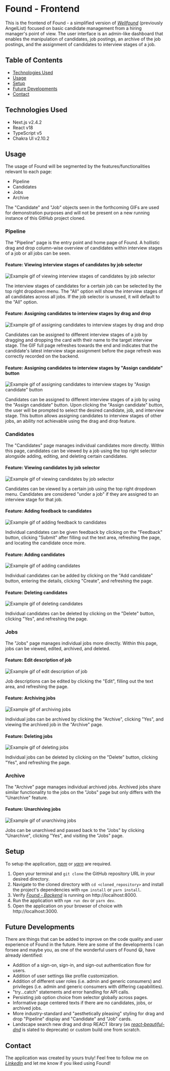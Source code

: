 # Found - Frontend

This is the frontend of Found - a simplified version of [_Wellfound_](https://wellfound.com/) (previously AngelList) focused on basic candidate management from a hiring manager's point of view. The user interface is an admin-like dashboard that enables the manipulation of candidates, job postings, an archive of the job postings, and the assignment of candidates to interview stages of a job.

## Table of Contents
* [Technologies Used](#technologies-used)
* [Usage](#usage)
* [Setup](#setup)
* [Future Developments](#future-developments)
* [Contact](#contact)

## Technologies Used

* Next.js v2.4.2
* React v18
* TypeScript v5
* Chakra UI v2.10.2

## Usage

The usage of Found will be segmented by the features/functionalities relevant to each page:

* Pipeline
* Candidates
* Jobs
* Archive

The "Candidate" and "Job" objects seen in the forthcoming GIFs are used for demonstration purposes and will not be present on a new running instance of this GitHub project cloned. 

### Pipeline

The "Pipeline" page is the entry point and home page of Found. A hollistic drag and drop column-wise overview of candidates within interview stages of a job or all jobs can be seen.

#### Feature: Viewing interview stages of candidates by job selector

![Example gif of viewing interview stages of candidates by job selector](./public/pipeline_job_selector_feature.gif)

The interview stages of candidates for a certain job can be selected by the top right dropdown menu. The "All" option will show the interview stages of all candidates across all jobs.
If the job selector is unused, it will default to the "All" option.

#### Feature: Assigning candidates to interview stages by drag and drop

![Example gif of assigning candidates to interview stages by drag and drop](./public/pipeline_candidate_drag_and_drop_assignment_feature.gif)

Candidates can be assigned to different interview stages of a job by dragging and dropping the card with their name to the target interview stage. The GIF full page 
refreshes towards the end and indicates that the candidate's latest interview stage assignment before the page refresh was correctly recorded on the backend.

#### Feature: Assigning candidates to interview stages by "Assign candidate" button

![Example gif of assigning candidates to interview stages by "Assign candidate" button](./public/pipeline_candidate_assignment_by_button_feature.gif)

Candidates can be assigned to different interview stages of a job by using the "Assign candidate" button. Upon clicking the "Assign candidate" button, the user will be prompted to select the desired candidate, job, and interview stage. This button allows assigning candidates to interview stages of other jobs, an ability not achievable using the drag and drop feature.

### Candidates

The "Candidates" page manages individual candidates more directly. Within this page, candidates can be viewed by a job using the top right selector alongside adding, editing, and deleting certain candidates.

#### Feature: Viewing candidates by job selector

![Example gif of viewing candidates by job selector](./public/candidates_view_by_job_selector_feature.gif)

Candidates can be viewed by a certain job using the top right dropdown menu. Candidates are considered "under a job" if they are assigned to an interview stage for that job.

#### Feature: Adding feedback to candidates

![Example gif of adding feedback to candidates](./public/candidates_edit_feedback.gif)

Individual candidates can be given feedback by clicking on the "Feedback" button, clicking "Submit" after filling out the text area, refreshing the page, and locating the candidate once more.

#### Feature: Adding candidates

![Example gif of adding candidates](./public/candidates_adding_candidates_feature.gif)

Individual candidates can be added by clicking on the "Add candidate" button, entering the details, clicking "Create", and refreshing the page.

#### Feature: Deleting candidates

![Example gif of deleting candidates](./public/candidates_delete_candidates_feature.gif)

Individual candidates can be deleted by clicking on the "Delete" button, clicking "Yes", and refreshing the page.

### Jobs

The "Jobs" page manages individual jobs more directly. Within this page, jobs can be viewed, edited, archived, and deleted.

#### Feature: Edit description of job

![Example gif of edit description of job](./public/jobs_edit_description_feature.gif)

Job descriptions can be edited by clicking the "Edit", filling out the text area, and refreshing the page.

#### Feature: Archiving jobs

![Example gif of archiving jobs](./public/jobs_archiving_feature.gif)

Individual jobs can be archived by clicking the "Archive", clicking "Yes", and viewing the archived job in the "Archive" page.

#### Feature: Deleting jobs

![Example gif of deleting jobs](./public/jobs_deleting_feature.gif)

Individual jobs can be deleted by clicking on the "Delete" button, clicking "Yes", and refreshing the page.

### Archive

The "Archive" page manages individual archived jobs. Archived jobs share similar functionality to the jobs on the "Jobs" page but only differs with the "Unarchive" feature.

#### Feature: Unarchiving jobs

![Example gif of unarchiving jobs](./public/archive_unarchiving_jobs_feature.gif)

Jobs can be unarchived and passed back to the "Jobs" by clicking "Unarchive", clicking "Yes", and visiting the "Jobs" page.

## Setup

To setup the application, [_npm_](https://docs.npmjs.com/downloading-and-installing-node-js-and-npm) or [_yarn_](https://classic.yarnpkg.com/lang/en/docs/install/#mac-stable) are required.

1. Open your terminal and `git clone` the GitHub repository URL in your desired directory.
2. Navigate to the cloned directory with `cd <cloned_repository>` and install the project's dependencies with `npm install` or `yarn install`.
3. Verify [_Found - Backend_](https://github.com/ah-berry/Found--Backend) is running on http://localhost:8000.
4. Run the application with `npm run dev` or `yarn dev`.
5. Open the application on your browser of choice with http://localhost:3000.

## Future Developments

There are things that can be added to improve on the code quality and user experience of Found in the future. Here are some of the developments I can forsee and maybe you, as one of the wonderful users of Found :smiley:, have already identified:

- Addition of a sign-on, sign-in, and sign-out authentication flow for users.
- Addition of user settings like profile customization.
- Addition of different user roles (i.e. admin and generic consumers) and privileges (i.e. admin and generic consumers with differing capabilities).
- "try...catch" statements and error handling for API calls.
- Persisting job option choice from selector globally across pages.
- Informative page centered texts if there are no candidates, jobs, or archived jobs.
- More industry-standard and "aesthetically pleasing" styling for drag and drop "Pipeline" display and "Candidate" and "Job" cards.
- Landscape search new drag and drop REACT library (as [_react-beautiful-dnd_](https://github.com/atlassian/react-beautiful-dnd) is slated to deprecate) or custom build one from scratch.

## Contact

The application was created by yours truly! Feel free to follow me on [_LinkedIn_](https://www.linkedin.com/in/ahmed-gorashi-546447b5/) and let me know if you liked using Found!

